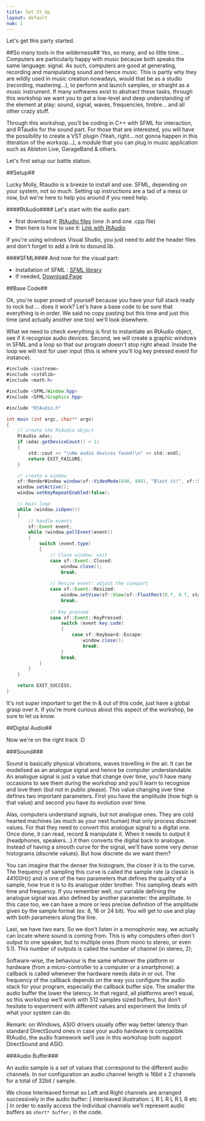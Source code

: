 ```yaml
---
title: Set It Up
layout: default
num: 1
---
```


Let's get this party started.

##So many tools in the wilderness##
Yes, so many, and so little time... Computers are particularly happy with music because both speaks the same language: signal. As such, computers are good at generating, recording and manipulating sound and hence music. This is partly why they are wildly used in music creation nowadays, would that be as a studio (recording, mastering…), to perform and launch samples, or straight as a music instrument. If many softwares exist to abstract these tasks, through this workshop we want you to get a low-level and deep understanding of the element at play: sound, signal, waves, frequencies, timbre... and all other crazy stuff.

Through this workshop, you’ll be coding in C++ with SFML for interaction, and RTaudio for the sound part. For those that are interested, you will have the possibility to create a VST plugin (Yeah, right... not gonna happen in this itteration of the worksop...), a module that you can plug in music application such as Ableton Live, GarageBand & others.

Let's first setup our battle station.

##Setup##

Lucky Molly, Rtaudio is a breeze to install and use. SFML, depending on your system, not so much. Setting up instructions are a tad of a mess or now, but we're here to help you around if you need help.

####RtAudio####
Let's start with the audio part: 
* first download it: [RtAudio files](https://www.music.mcgill.ca/~gary/rtaudio/) (one .h and one .cpp file) 
* then here is how to use it: [Link with RtAudio](https://www.music.mcgill.ca/~gary/rtaudio/compiling.html)

If you're using windows Visual Studio, you just need to add the header files and don't forget to add a link to dsound.lib.

####SFML####
And now for the visual part: 
* Installation of SFML : [SFML library](http://www.sfml-dev.org/tutorials/2.1/#getting-started) 
* If needed, [Download Page](http://www.sfml-dev.org/download/sfml/2.1/)

##Base Code##

Ok, you're super prowd of yourself because you have your full stack ready to rock but ... does it work? Let's have a base code to be sure that everything is in order. We said no copy pasting but this time and just this time (and actually another one too) we'll look elsewhere.

What we need to check everything is first to instantiate an RtAudio object, see if it recognise audio devices. Second, we will create a graphic windows in SFML and a loop so that our program doesn't stop right ahead. Inside the loop we will test for user input (this is where you'll log key pressed event for instance).

```java
#include <iostream>
#include <cstdlib>
#include <math.h>

#include <SFML/Window.hpp>
#include <SFML/Graphics.hpp>

#include "RtAudio.h"

int main (int argc, char** argv)
{
    // create the RtAudio object
    RtAudio adac;
    if (adac.getDeviceCount() < 1)
    {
        std::cout << "\nNo audio devices found!\n" << std::endl;
        return EXIT_FAILURE;
    }

    // create a window
    sf::RenderWindow window(sf::VideoMode(640, 480), "Blast it!", sf::Style::Default);
    window.setActive();
    window.setKeyRepeatEnabled(false);

    // main loop
    while (window.isOpen())
    {
        // handle events
        sf::Event event;
        while (window.pollEvent(event))
        {
            switch (event.type)
            {
                // Close window: exit
                case sf::Event::Closed:
                    window.close();
                    break;
           
                // Resize event: adjust the viewport
                case sf::Event::Resized:
                    window.setView(sf::View(sf::FloatRect(0.f, 0.f, static_cast<float>(event.size.width), static_cast<float>(event.size.height))));
                    break;
                   
                // Key pressed
                case sf::Event::KeyPressed:
                    switch (event.key.code)
                    {
                        case sf::Keyboard::Escape:
                            window.close();
                            break;
                    }
                    break;
            }
        }
    }

    return EXIT_SUCCESS;
}
```

It's not super important to get the in & out of this code, just have a global grasp over it. If you're more curious about this aspect of the workshop, be sure to let us know.

##Digital Audio##

Now we're on the right track :D

###Sound###

Sound is basically physical vibrations, waves travelling in the air. It can be modelised as an analogue signal and hence be computer understandable. An analogue signal is just a value that change over time, you'll have many occasions to see them during the workshop and you'll learn to recognise and love them (but not in public please). This value changing over time defines two important parameters. First you have the amplitude (how high is that value) and second you have its evolution over time.

Alas, computers understand signals, but not analogue ones. They are cold hearted machines (as much as your next human) that only process discreet values. For that they need to convert this analogue signal to a digital one. Once done, it can read, record & manipulate it. When it needs to output it (headphones, speakers...) it then converts the digital back to analogue. Instead of having a smooth curve for the signal, we'll have some very dense histograms (discrete values). But how discrete do we want them?

You can imagine that the denser the histogram, the closer it is to the curve. The frequency of sampling this curve is called the sample rate (a classic is 44100Hz) and is one of the two parameters that defines the quality of a sample, how true it is to its analogue older brother. This sampling deals with time and frequency. If you remember well, our variable defining the analogue signal was also defined by another parameter: the amplitude. In this case too, we can have a more or less precise definition of the amplitude given by the sample format (ex: 8, 16 or 24 bit). You will get to use and play with both parameters along the line.

Last, we have two ears. So we don't listen in a monophonic way, we actually can locate where sound is coming from. This is why computers often don't output to one speaker, but to multiple ones (from mono to stereo, or even 5.1). This number of outputs is called the number of channel (in stereo, 2);

Software-wise, the behaviour is the same whatever the platform or hardware (from a micro-controller to a computer or a smartphone): a callback is called whenever the hardware needs data in or out. The frequency of the callback depends on the way you configure the audio stack for your program, especially the callback buffer size. The smaller the audio buffer the lower the latency. In that regard, all platforms aren’t equal, so this workshop we’ll work with 512 samples sized buffers, but don’t hesitate to experiment with different values and experiment the limits of what your system can do.

Remark: on Windows, ASIO drivers usually offer way better latency than standard DirectSound ones in case your audio hardware is compatible. RtAudio, the audio framework we’ll use in this workshop both support DirectSound and ASIO.

###Audio Buffer###

An audio sample is a set of values that correspond to the different audio channels.
In our configuration an audio channel length is 16bit x 2 channels for a total of 32bit / sample.

We chose Interleaved format so Left and Right channels are arranged successively in the audio buffer:
[ interleaved illustration: L R L R L R L R etc ]
In order to easily access the individual channels we’ll represent audio buffers as `short* buffer;` in the code.


